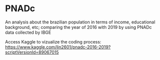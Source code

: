 # PNADc 
An analysis about the brazilian population in terms of income, educational background, etc; comparing the year of 2016 with 2019 by using PNADc data collected by IBGE

Access Kaggle to vizualize the coding process: https://www.kaggle.com/lin2601/pnadc-2016-2019?scriptVersionId=89067015
